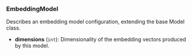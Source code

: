 ### EmbeddingModel

Describes an embedding model configuration, extending the base Model class.

- **dimensions** (`int`): Dimensionality of the embedding vectors produced by this model.
